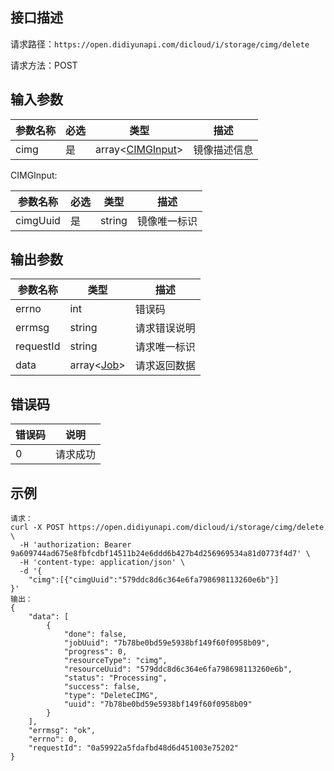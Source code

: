 ## 接口描述

请求路径：`https://open.didiyunapi.com/dicloud/i/storage/cimg/delete`

请求方法：POST

## 输入参数

| 参数名称 | 必选 | 类型                           | 描述         |
| -------- | ---- | ------------------------------ | ------------ |
| cimg     | 是   | array<[CIMGInput](#CIMGInput)> | 镜像描述信息 |

<span id="CIMGInput"></span>
CIMGInput:

| 参数名称        | 必选 | 类型   | 描述               |
| --------------- | ---- | ------ | ------------------ |
| cimgUuid        | 是   | string | 镜像唯一标识         |

## 输出参数

| 参数名称  | 类型                                                         | 描述         |
| --------- | ------------------------------------------------------------ | ------------ |
| errno     | int                                                          | 错误码       |
| errmsg    | string                                                       | 请求错误说明 |
| requestId | string                                                       | 请求唯一标识 |
| data      | array<[Job](/static/docs-content/products/通用响应结构.md#Job)> | 请求返回数据 |

## 错误码

| 错误码 | 说明     |
| ------ | -------- |
| 0      | 请求成功 |

## 示例

```
请求：
curl -X POST https://open.didiyunapi.com/dicloud/i/storage/cimg/delete \
  -H 'authorization: Bearer 9a609744ad675e8fbfcdbf14511b24e6ddd6b427b4d256969534a81d0773f4d7' \
  -H 'content-type: application/json' \
  -d '{
    "cimg":[{"cimgUuid":"579ddc8d6c364e6fa798698113260e6b"}]
}'
输出：
{
    "data": [
        {
            "done": false,
            "jobUuid": "7b78be0bd59e5938bf149f60f0958b09",
            "progress": 0,
            "resourceType": "cimg",
            "resourceUuid": "579ddc8d6c364e6fa798698113260e6b",
            "status": "Processing",
            "success": false,
            "type": "DeleteCIMG",
            "uuid": "7b78be0bd59e5938bf149f60f0958b09"
        }
    ],
    "errmsg": "ok",
    "errno": 0,
    "requestId": "0a59922a5fdafbd48d6d451003e75202"
}
```